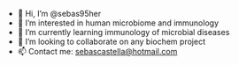 - 👋 Hi, I’m @sebas95her
- 👀 I’m interested in human microbiome and immunology
- 🌱 I’m currently learning immunology of microbial diseases
- 💞️ I’m looking to collaborate on any biochem project
- 📫 Contact me: sebascastella@hotmail.com

